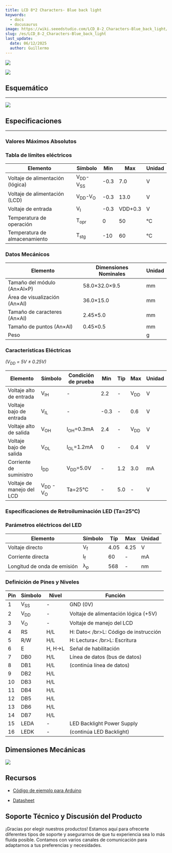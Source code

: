 ```yaml
---
title: LCD 8*2 Characters- Blue back light
keywords:
  - docs
  - docusaurus
image: https://wiki.seeedstudio.com/LCD_8-2_Characters-Blue_back_light/
slug: /es/LCD_8-2_Characters-Blue_back_light
last_update:
  date: 06/12/2025
  author: Guillermo
---
```

![](http://bz.seeedstudio.com/depot/images/product/lcd821n.jpg)

[![](https://files.seeedstudio.com/wiki/Seeed-WiKi/docs/images/300px-Get_One_Now_Banner-ragular.png)](https://www.seeedstudio.com/lcd-82-characters-blue-back-light-p-120.html?cPath=163_164)

## Esquemático

---
![](https://files.seeedstudio.com/wiki/LCD_8-2_Characters-Blue_back_light/img/LCD-bbl-block.JPG)

## Especificaciones

---

### Valores Máximos Absolutos

### Tabla de límites eléctricos

| Elemento                         | Símbolo                       | Min  | Max     | Unidad |
| -------------------------------- | ----------------------------- | ---- | ------- | ------ |
| Voltaje de alimentación (lógica) | V<sub>DD</sub>-V<sub>SS</sub> | -0.3 | 7.0     | V      |
| Voltaje de alimentación (LCD)    | V<sub>DD</sub>-V<sub>O</sub>  | -0.3 | 13.0    | V      |
| Voltaje de entrada               | V<sub>I</sub>                 | -0.3 | VDD+0.3 | V      |
| Temperatura de operación         | T<sub>opr</sub>               | 0    | 50      | ℃      |
| Temperatura de almacenamiento    | T<sub>stg</sub>               | -10  | 60      | ℃      |

### Datos Mecánicos

| Elemento                      | Dimensiones Nominales | Unidad |
| ----------------------------- | --------------------- | ------ |
| Tamaño del módulo (An×Al×P)   | 58.0×32.0×9.5         | mm     |
| Área de visualización (An×Al) | 36.0×15.0             | mm     |
| Tamaño de caracteres (An×Al)  | 2.45×5.0              | mm     |
| Tamaño de puntos (An×Al)      | 0.45×0.5              | mm     |
| Peso                          |                       | g      |


### Características Eléctricas

*(V<sub>DD</sub> = 5V ± 0.25V)*

| Elemento                  | Símbolo                        | Condición de prueba  | Min  | Típ | Max            | Unidad |
| ------------------------- | ------------------------------ | -------------------- | ---- | --- | -------------- | ------ |
| Voltaje alto de entrada   | V<sub>IH</sub>                 | -                    | 2.2  | -   | V<sub>DD</sub> | V      |
| Voltaje bajo de entrada   | V<sub>IL</sub>                 | -                    | -0.3 | -   | 0.6            | V      |
| Voltaje alto de salida    | V<sub>OH</sub>                 | I<sub>OH</sub>=0.3mA | 2.4  | -   | V<sub>DD</sub> | V      |
| Voltaje bajo de salida    | V<sub>OL</sub>                 | I<sub>OL</sub>=1.2mA | 0    | -   | 0.4            | V      |
| Corriente de suministro   | I<sub>DD</sub>                 | V<sub>DD</sub>=5.0V  | -    | 1.2 | 3.0            | mA     |
| Voltaje de manejo del LCD | V<sub>DD</sub> - V<sub>O</sub> | Ta=25℃               | -    | 5.0 | -              | V      |

### Especificaciones de Retroiluminación LED (Ta=25℃)

### Parámetros eléctricos del LED

| Elemento                    | Símbolo       | Típ  | Max  | Unidad |
| --------------------------- | ------------- | ---- | ---- | ------ |
| Voltaje directo             | V<sub>f</sub> | 4.05 | 4.25 | V      |
| Corriente directa           | I<sub>f</sub> | 60   | -    | mA     |
| Longitud de onda de emisión | λ<sub>p</sub> | 568  | -    | nm     |

### Definición de Pines y Niveles

| Pin | Símbolo        | Nivel  | Función                              |
| --- | -------------- | ------ | ------------------------------------ |
| 1   | V<sub>SS</sub> | -      | GND (0V)                             |
| 2   | V<sub>DD</sub> | -      | Voltaje de alimentación lógica (+5V) |
| 3   | V<sub>O</sub>  | -      | Voltaje de manejo del LCD            |
| 4   | RS             | H/L    | H: Dato< /br>L: Código de instrucción  |
| 5   | R/W            | H/L    | H: Lectura< /br>L: Escritura           |
| 6   | E              | H, H→L | Señal de habilitación                |
| 7   | DB0            | H/L    | Línea de datos (bus de datos)        |
| 8   | DB1            | H/L    | (continúa línea de datos)            |
| 9   | DB2            | H/L    |                                      |
| 10  | DB3            | H/L    |                                      |
| 11  | DB4            | H/L    |                                      |
| 12  | DB5            | H/L    |                                      |
| 13  | DB6            | H/L    |                                      |
| 14  | DB7            | H/L    |                                      |
| 15  | LEDA           | -      | LED Backlight Power Supply           |
| 16  | LEDK           | -      | (continúa LED Backlight)             |


## Dimensiones Mecánicas

![](https://files.seeedstudio.com/wiki/LCD_8-2_Characters-Blue_back_light/img/LCD-bbl-dimen.JPG)

## Recursos

* [Código de ejemplo para Arduino](https://www.seeedstudio.com/depot/images/product/LCD0820.pde)

* [Datasheet](https://www.seeedstudio.com/depot/datasheet/LMB0820-info.pdf)

## Soporte Técnico y Discusión del Producto

¡Gracias por elegir nuestros productos! Estamos aquí para ofrecerte diferentes tipos de soporte y asegurarnos de que tu experiencia sea lo más fluida posible. Contamos con varios canales de comunicación para adaptarnos a tus preferencias y necesidades.

<div class="button_tech_support_container">
<a href="https://forum.seeedstudio.com/" class="button_forum"></a> 
<a href="https://www.seeedstudio.com/contacts" class="button_email"></a>
</div>

<div class="button_tech_support_container">
<a href="https://discord.gg/eWkprNDMU7" class="button_discord"></a> 
<a href="https://github.com/Seeed-Studio/wiki-documents/discussions/69" class="button_discussion"></a>
</div>
